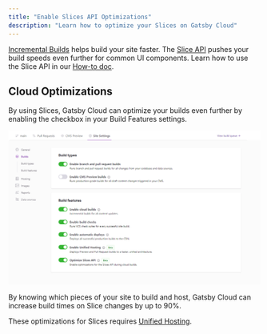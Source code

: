 ```yaml
---
title: "Enable Slices API Optimizations"
description: "Learn how to optimize your Slices on Gatsby Cloud"
---
```


[Incremental Builds](/blog/2020-04-22-announcing-incremental-builds/) helps build your site faster. The [Slice API](/docs/reference/built-in-components/gatsby-slice) pushes your build speeds even further for common UI components. Learn how to use the Slice API in our [How-to doc](/docs/how-to/performance/using-slices).

## Cloud Optimizations

By using Slices, Gatsby Cloud can optimize your builds even further by enabling the checkbox in your Build Features settings.

![Slices API toggle in Gatsby Cloud](../../images/slices-api-optimization.png)

By knowing which pieces of your site to build and host, Gatsby Cloud can increase build times on Slice changes by up to 90%.

These optimizations for Slices requires [Unified Hosting](/docs/how-to/cloud/unified-hosting).
